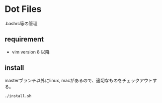 # Dot Files

.bashrc等の管理

## requirement
* vim version 8 以降

## install
masterブランチ以外にlinux, macがあるので、適切なものをチェックアウトする。
```
./install.sh
```

